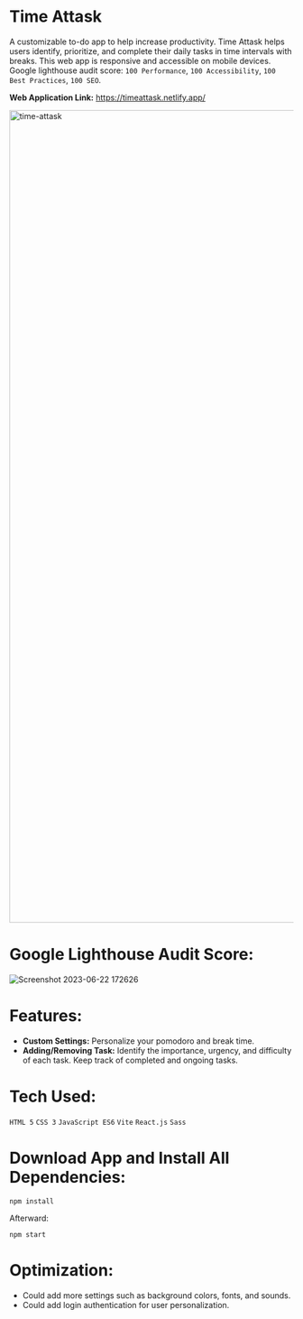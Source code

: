 # Time Attask
A customizable to-do app to help increase productivity. Time Attask helps users identify, prioritize, and complete their daily tasks in time intervals with breaks. This web app is responsive and accessible on mobile devices. Google lighthouse audit score: `100 Performance`, `100 Accessibility`, `100 Best Practices`, `100 SEO`.

**Web Application Link:** https://timeattask.netlify.app/

<img width="1440" alt="time-attask" src="https://user-images.githubusercontent.com/100463706/230467705-5658c314-87eb-4807-ace9-ad12ea3abae9.png">

# Google Lighthouse Audit Score:
![Screenshot 2023-06-22 172626](https://github.com/hodinsay/time-attask/assets/100463706/554d52a2-dc68-4d87-a2d8-8db4e0d989c7)

# Features:
- **Custom Settings:** Personalize your pomodoro and break time.
- **Adding/Removing Task:** Identify the importance, urgency, and difficulty of each task. Keep track of completed and ongoing tasks.

# Tech Used: 
`HTML 5` `CSS 3` `JavaScript ES6` `Vite` `React.js` `Sass`

# Download App and Install All Dependencies:
`npm install`

Afterward:

`npm start`

# Optimization: 
- Could add more settings such as background colors, fonts, and sounds.
- Could add login authentication for user personalization. 
